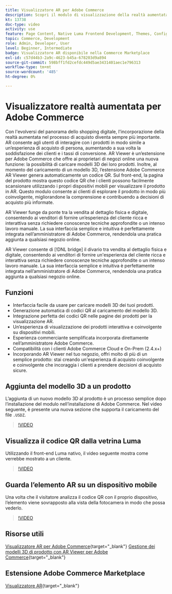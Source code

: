 ```yaml
---
title: Visualizzatore AR per Adobe Commerce
description: Scopri il modulo di visualizzazione della realtà aumentata disponibile sulla Commerce Marketplace.
kt: 13738
doc-type: video
activity: use
feature: Page Content, Native Luma Frontend Development, Themes, Configuration
topic: Commerce, Development
role: Admin, Developer, User
level: Beginner, Intermediate
badge: Visualizzatore AR disponibile nella Commerce Marketplace
exl-id: c57d44b3-2a9c-4623-b45a-678203d9a894
source-git-commit: 598bff1fd2cefdc449d5ae3431401aec1e796313
workflow-type: tm+mt
source-wordcount: '485'
ht-degree: 0%

---
```


# Visualizzatore realtà aumentata per Adobe Commerce

Con l&#39;evolversi del panorama dello shopping digitale, l&#39;incorporazione della realtà aumentata nel processo di acquisto diventa sempre più importante. AR consente agli utenti di interagire con i prodotti in modo simile a un’esperienza di acquisto di persona, aumentando a sua volta la soddisfazione dei clienti e i tassi di conversione.
AR Viewer è un’estensione per Adobe Commerce che offre ai proprietari di negozi online una nuova funzione: la possibilità di caricare modelli 3D dei loro prodotti. Inoltre, al momento del caricamento di un modello 3D, l’estensione Adobe Commerce AR Viewer genera automaticamente un codice QR. Sul front-end, la pagina del prodotto mostra questo codice QR che i clienti possono facilmente scansionare utilizzando i propri dispositivi mobili per visualizzare il prodotto in AR. Questo modulo consente ai clienti di esplorare il prodotto in modo più coinvolgente, migliorandone la comprensione e contribuendo a decisioni di acquisto più informate.

AR Viewer funge da ponte tra la vendita al dettaglio fisica e digitale, consentendo ai venditori di fornire un’esperienza del cliente ricca e interattiva senza richiedere conoscenze tecniche approfondite o un intenso lavoro manuale. La sua interfaccia semplice e intuitiva è perfettamente integrata nell’amministratore di Adobe Commerce, rendendola una pratica aggiunta a qualsiasi negozio online.

AR Viewer consente di [!DNL bridge] il divario tra vendita al dettaglio fisica e digitale, consentendo ai venditori di fornire un&#39;esperienza del cliente ricca e interattiva senza richiedere conoscenze tecniche approfondite o un intenso lavoro manuale. La sua interfaccia semplice e intuitiva è perfettamente integrata nell’amministratore di Adobe Commerce, rendendola una pratica aggiunta a qualsiasi negozio online.

## Funzioni

- Interfaccia facile da usare per caricare modelli 3D dei tuoi prodotti.
- Generazione automatica di codici QR al caricamento del modello 3D.
- Integrazione perfetta dei codici QR nelle pagine dei prodotti per la visualizzazione AR.
- Un’esperienza di visualizzazione dei prodotti interattiva e coinvolgente su dispositivi mobili.
- Esperienza commerciante semplificata incorporata direttamente nell’amministratore Adobe Commerce.
- Compatibilità con i clienti Adobe Commerce Cloud e On-Prem (2.4.x+)
- Incorporando AR Viewer nel tuo negozio, offri molto di più di un semplice prodotto: stai creando un&#39;esperienza di acquisto coinvolgente e coinvolgente che incoraggia i clienti a prendere decisioni di acquisto sicure.

## Aggiunta del modello 3D a un prodotto

L’aggiunta di un nuovo modello 3D al prodotto è un processo semplice dopo l’installazione del modulo nell’installazione di Adobe Commerce.
Nel video seguente, è presente una nuova sezione che supporta il caricamento del file `.USDZ`.

>[!VIDEO](https://video.tv.adobe.com/v/3422370?learn=on)

## Visualizza il codice QR dalla vetrina Luma

Utilizzando il front-end Luma nativo, il video seguente mostra come verrebbe mostrato a un cliente.

>[!VIDEO](https://video.tv.adobe.com/v/3422371?learn=on)

## Guarda l’elemento AR su un dispositivo mobile

Una volta che il visitatore analizza il codice QR con il proprio dispositivo, l’elemento viene sovrapposto alla vista della fotocamera in modo che possa vederlo.

>[!VIDEO](https://video.tv.adobe.com/v/3422372?learn=on)

## Risorse utili

[Visualizzatore AR per Adobe Commerce](https://experienceleague.adobe.com/docs/commerce-admin/catalog/products/digital-assets/product-3d-model/ar-viewer-overview.html){target="_blank"}
[Gestione dei modelli 3D di prodotto con AR Viewer per Adobe Commerce](https://experienceleague.adobe.com/docs/commerce-admin/catalog/products/digital-assets/product-3d-model/ar-viewer-setup.html){target="_blank"}

## Estensione Adobe Commerce Marketplace

[Visualizzatore AR](https://commercemarketplace.adobe.com/magento-module-arviewer.html){target="_blank"}
